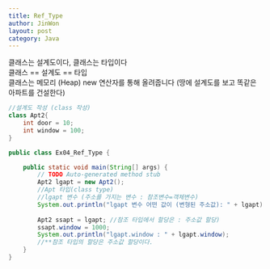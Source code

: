 ```yaml
---
title: Ref_Type
author: JinWon
layout: post
category: Java
---
```


클래스는 설계도이다, 클래스는 타입이다 <br>
클래스 == 설계도 == 타입 <br>
클래스는 메모리 (Heap) new 연산자를 통해  올려줍니다 (땅에 설계도를 보고 똑같은 아파트를 건설한다)

~~~java
//설계도 작성 (class 작성)
class Apt2{
	int door = 10;
	int window = 100;
}

public class Ex04_Ref_Type {

	public static void main(String[] args) {
		// TODO Auto-generated method stub
		Apt2 lgapt = new Apt2();
		//Apt 타입(class type)
		//lgapt 변수 (주소를 가지는 변수 : 참조변수=객체변수)
		System.out.println("lgapt 변수 어떤 값이 (변형된 주소값): " + lgapt); 
		
		Apt2 ssapt = lgapt; //참조 타입에서 할당은 : 주소값 할당)
		ssapt.window = 1000;
		System.out.println("lgapt.window : " + lgapt.window);
		//**참조 타입의 할당은 주소값 할당이다.
	}
}
~~~
